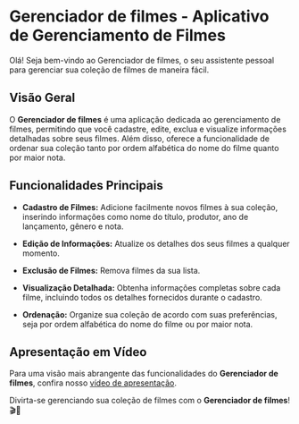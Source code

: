 # Gerenciador de filmes - Aplicativo de Gerenciamento de Filmes

Olá! Seja bem-vindo ao Gerenciador de filmes, o seu assistente pessoal para gerenciar sua coleção de filmes de maneira fácil.

## Visão Geral

O **Gerenciador de filmes** é uma aplicação dedicada ao gerenciamento de filmes, permitindo que você cadastre, edite, exclua e visualize informações detalhadas sobre seus filmes. Além disso, oferece a funcionalidade de ordenar sua coleção tanto por ordem alfabética do nome do filme quanto por maior nota.

## Funcionalidades Principais

- **Cadastro de Filmes:** Adicione facilmente novos filmes à sua coleção, inserindo informações como nome do título, produtor, ano de lançamento, gênero e nota.

- **Edição de Informações:** Atualize os detalhes dos seus filmes a qualquer momento.

- **Exclusão de Filmes:** Remova filmes da sua lista.

- **Visualização Detalhada:** Obtenha informações completas sobre cada filme, incluindo todos os detalhes fornecidos durante o cadastro.

- **Ordenação:** Organize sua coleção de acordo com suas preferências, seja por ordem alfabética do nome do filme ou por maior nota.

## Apresentação em Vídeo

Para uma visão mais abrangente das funcionalidades do **Gerenciador de filmes**, confira nosso [vídeo de apresentação](https://github.com/erikaaraissaqwe/MoviesManager/blob/master/Gerenciador%20de%20filmes%20-%20apresenta%C3%A7%C3%A3o.mp4).


Divirta-se gerenciando sua coleção de filmes com o **Gerenciador de filmes**! 🎬🍿

